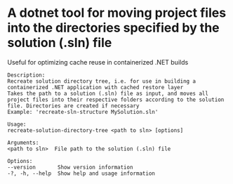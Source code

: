 # A dotnet tool for moving project files into the directories specified by the solution (.sln) file

Useful for optimizing cache reuse in containerized .NET builds

```
Description:
Recreate solution directory tree, i.e. for use in building a containerized .NET application with cached restore layer
Takes the path to a solution (.sln) file as input, and moves all project files into their respective folders according to the solution file. Directories are created if necessary
Example: 'recreate-sln-structure MySolution.sln'

Usage:
recreate-solution-directory-tree <path to sln> [options]

Arguments:
<path to sln>  File path to the solution (.sln) file

Options:
--version       Show version information
-?, -h, --help  Show help and usage information
```
